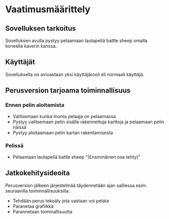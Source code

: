 # Vaatimusmäärittely

## Sovelluksen tarkoitus

Sovelluksen avulla pystyy pelaamaan lautapeliä battle sheep omalla koneella kaverin kanssa.

## Käyttäjät

Sovelluksella on ainoastaan yksi käyttäjärooli eli normaali käyttäjä.

## Perusversion tarjoama toiminnallisuus

### Ennen pelin aloitamista
- Valitsemaan kunka monta pelaaja on pelaamassa
- Pystyy valitsemaan pelin sisälle rakennettuja karttoja ja pelaamaan pelin näissä
- Pystyy aloitaamaan pelin kartan rakentamisesta

### Pelissä
- Pelaamaan lautapeliä batlle sheep "(Ensinmäinen osa tehty)"

## Jatkokehitysideoita

Perusversion jälkeen järjestelmää täydennetään ajan salliessa esim. seuraavilla toiminnallisuuksilla:
- Tehdään perus tekoäly jota vastaan voi pelata
- Paranetaa grafiikka
- Parannetaan toiminallisuutta